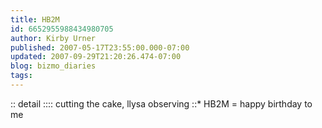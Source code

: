 ```yaml
---
title: HB2M
id: 6652955988434980705
author: Kirby Urner
published: 2007-05-17T23:55:00.000-07:00
updated: 2007-09-29T21:20:26.474-07:00
blog: bizmo_diaries
tags: 
---
```


[](https://blogger.googleusercontent.com/img/b/R29vZ2xl/AVvXsEi4eH1quLNr_0rSfiPy7hFcOaTly-CV9-qknoOEDmCAfbRjf75RZCa7RjBxQ7LHJiKm9VAPb9naCDcEYGFR-klFhxh2B3HwyM3H2csVI7wQFnOGrDOeY1rr711HovZe3K9Jg4A9/s1600-h/guernica.png):: detail ::[](https://blogger.googleusercontent.com/img/b/R29vZ2xl/AVvXsEiyxeoy_ILZq6l-icdvAqZyKpV3NmohYFOWo59JkStULr9RAK6M04sxlQIJn3q9k0FrLLmVYkrMaOIOfTjgMyV32dfBQvI5K7Baon3YMOybGddthXmNw4MwHvN19XQH0odyondB/s1600-h/cake.jpg):: cutting the cake, llysa observing ::* HB2M = happy birthday to me
